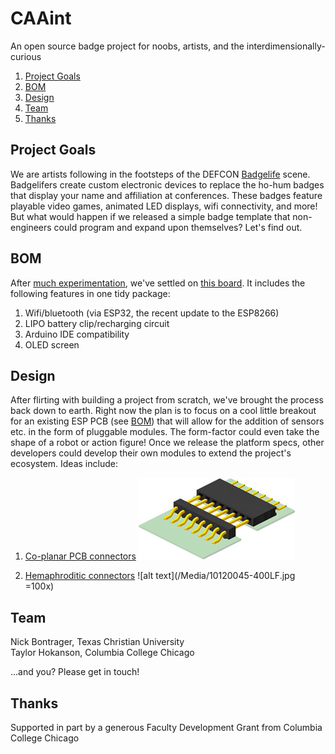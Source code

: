 # CAAint
An open source badge project for noobs, artists, and the interdimensionally-curious

1. [Project Goals](#project-goals)
2. [BOM](#bom)
2. [Design](#design)
3. [Team](#team)
4. [Thanks](#thanks)

## Project Goals
We are artists following in the footsteps of the DEFCON [Badgelife](https://hackaday.com/tag/badgelife/) scene. Badgelifers create custom electronic devices to replace the ho-hum badges that display your name and affiliation at conferences. These badges feature playable video games, animated LED displays, wifi connectivity, and more! But what would happen if we released a simple badge template that non-engineers could program and expand upon themselves? Let's find out.

## BOM
After [much experimentation](/Archive), we've settled on [this board](https://www.aliexpress.com/item/TTGO-ESP8266-ESP32-0-96-0-96-inch-OLED-Display-WiFi-Bluetooth-18650-Lithium-Battery-Shield/32839517061.html?spm=a2g0s.9042311.0.0.qXU7bh). It includes the following features in one tidy package:

1. Wifi/bluetooth (via ESP32, the recent update to the ESP8266)
2. LIPO battery clip/recharging circuit
3. Arduino IDE compatibility
4. OLED screen

## Design
After flirting with building a project from scratch, we've brought the process back down to earth. Right now the plan is to focus on a cool little breakout for an existing ESP PCB (see [BOM](#bom)) that will allow for the addition of sensors etc. in the form of pluggable modules. The form-factor could even take the shape of a robot or action figure! Once we release the platform specs, other developers could develop their own modules to extend the project's ecosystem. Ideas include:

1. [Co-planar PCB connectors](https://www.gradconn.com/Products/BoardToBoard/CoPlanarConnectors)
![alt text](/Media/right_angle_to_right_angle.jpg)

2. [Hemaphroditic connectors](https://octopart.com/10120045-400lf-fci-29441219)
![alt text](/Media/10120045-400LF.jpg =100x)

## Team
Nick Bontrager, Texas Christian University  
Taylor Hokanson, Columbia College Chicago

...and you? Please get in touch!

## Thanks
Supported in part by a generous Faculty Development Grant from Columbia College Chicago

